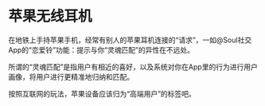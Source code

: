 # 苹果无线耳机

在地铁上手持苹果手机，经常有别人的苹果耳机连接的“请求”，一如@Soul社交 App的“恋爱铃”功能：提示与你“灵魂匹配”的异性在不远处。

所谓的“灵魂匹配”是指用户有相近的喜好，以及系统对你在App里的行为进行用户画像，将用户进行更精准地归纳和匹配。

按照互联网的玩法，苹果设备应该归为“高端用户”的标签吧。
